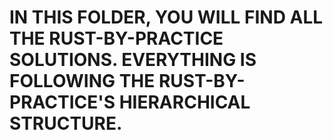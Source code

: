 # IN THIS FOLDER, YOU WILL FIND ALL THE RUST-BY-PRACTICE SOLUTIONS. EVERYTHING IS FOLLOWING THE RUST-BY-PRACTICE'S HIERARCHICAL STRUCTURE.
